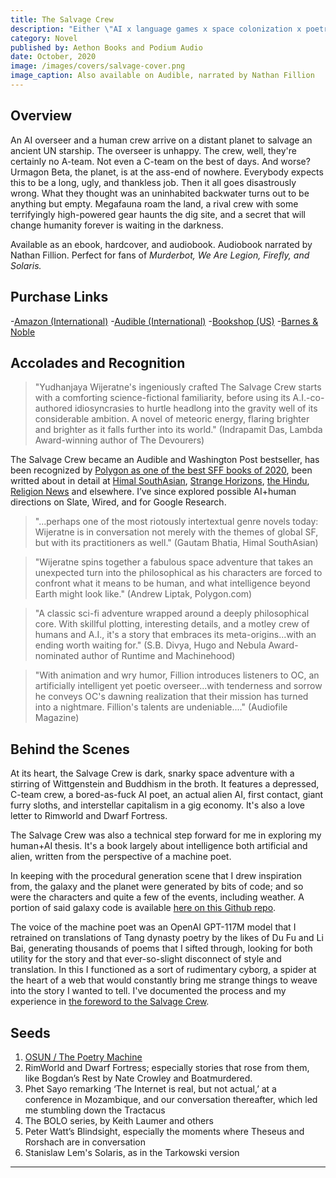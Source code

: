 ```yaml
---
title: The Salvage Crew
description: "Either \"AI x language games x space colonization x poetry x Buddhism\" or: \"A C-team lands on a backwater planet on one of the shittiest salvage jobs anyone could take on, and discovers that we're not alone in the universe.\""
category: Novel
published by: Aethon Books and Podium Audio
date: October, 2020
image: /images/covers/salvage-cover.png
image_caption: Also available on Audible, narrated by Nathan Fillion
---
```



## Overview

An AI overseer and a human crew arrive on a distant planet to salvage an ancient UN starship. The overseer is unhappy. The crew, well, they're certainly no A-team. Not even a C-team on the best of days. And worse? Urmagon Beta, the planet, is at the ass-end of nowhere. Everybody expects this to be a long, ugly, and thankless job. Then it all goes disastrously wrong. What they thought was an uninhabited backwater turns out to be anything but empty. Megafauna roam the land, a rival crew with some terrifyingly high-powered gear haunts the dig site, and a secret that will change humanity forever is waiting in the darkness. 

Available as an ebook, hardcover, and audiobook. Audiobook narrated by Nathan Fillion. Perfect for fans of *Murderbot, We Are Legion, Firefly, and Solaris.*

## Purchase Links

-[Amazon (International)](https://www.amazon.com/Salvage-Crew-Yudhanjaya-Wijeratne-ebook/dp/B08J977YVQ)
-[Audible  (International)](https://www.audible.com/pd/The-Salvage-Crew-Audiobook/1774246775)
-[Bookshop (US)](https://bookshop.org/p/books/the-salvage-crew-yudhanjaya-wijeratne/15595876)
-[Barnes & Noble](https://www.barnesandnoble.com/w/the-salvage-crew-yudhanjaya-wijeratne/1137995807)


## Accolades and Recognition

>  "Yudhanjaya Wijeratne's ingeniously crafted The Salvage Crew starts with a comforting science-fictional familiarity, before using its A.I.-co-authored idiosyncrasies to hurtle headlong into the gravity well of its considerable ambition. A novel of meteoric energy, flaring brighter and brighter as it falls further into its world." (Indrapamit Das, Lambda Award-winning author of The Devourers)

The Salvage Crew became an Audible and Washington Post bestseller, has been recognized by [Polygon as one of the best SFF books of 2020](https://www.polygon.com/22220762/best-books-2020-sci-fi-fantasy), been writted about in detail at [Himal SouthAsian](https://www.himalmag.com/contemporary-speculative-fiction-fantasy-sri-lanka/), [Strange Horizons]((http://strangehorizons.com/non-fiction/the-salvage-crew-by-yudhanjaya-wijeratne/)), [the Hindu](https://www.thehindu.com/books/let-there-be-urmagon-beta-jaideep-unudurti-reviews-the-salvage-crew-by-yudhanjaya-wijeratne/article34168113.ece), [Religion News](https://religionnews.com/2021/02/17/the-salvage-crew-buddhist-artificial-intelligence-yudhanjaya-wijeratne-audibi-poetry/) and elsewhere. I’ve since explored possible AI+human directions on Slate, Wired, and for Google Research.

> "...perhaps one of the most riotously intertextual genre novels today: Wijeratne is in conversation not merely with the themes of global SF, but with its practitioners as well." (Gautam Bhatia, Himal SouthAsian)

> "Wijeratne spins together a fabulous space adventure that takes an unexpected turn into the philosophical as his characters are forced to confront what it means to be human, and what intelligence beyond Earth might look like." (Andrew Liptak, Polygon.com)

> "A classic sci-fi adventure wrapped around a deeply philosophical core. With skillful plotting, interesting details, and a motley crew of humans and A.I., it's a story that embraces its meta-origins...with an ending worth waiting for." (S.B. Divya, Hugo and Nebula Award-nominated author of Runtime and Machinehood)

> "With animation and wry humor, Fillion introduces listeners to OC, an artificially intelligent yet poetic overseer...with tenderness and sorrow he conveys OC's dawning realization that their mission has turned into a nightmare. Fillion's talents are undeniable...." (Audiofile Magazine)

## Behind the Scenes

At its heart, the Salvage Crew is dark, snarky space adventure with a stirring of Wittgenstein and Buddhism in the broth. It features a depressed, C-team crew, a bored-as-fuck AI poet, an actual alien AI, first contact, giant furry sloths, and interstellar capitalism in a gig economy. It's also a love letter to Rimworld and Dwarf Fortress. 

The Salvage Crew was also a technical step forward for me in exploring my human+AI thesis. It's a book largely about intelligence both artificial and alien, written from the perspective of a machine poet. 

In keeping with the procedural generation scene that I drew inspiration from, the galaxy and the planet were generated by bits of code; and so were the characters and quite a few of the events, including weather. A portion of said galaxy code is available [here on this Github repo](https://github.com/yudhanjaya/GalaxyGen). 

The voice of the machine poet was an OpenAI GPT-117M model that I retrained on translations of Tang dynasty poetry by the likes of Du Fu and Li Bai, generating thousands of poems that I sifted through, looking for both utility for the story and that ever-so-slight disconnect of style and translation. In this I functioned as a sort of rudimentary cyborg, a spider at the heart of a web that would constantly bring me strange things to weave into the story I wanted to tell.  I've documented the process and my experience in [the foreword to the Salvage Crew](/note/2020-10-foreword-to-the-salvage-crew).


## Seeds

1. [OSUN / The Poetry Machine](/project/2019-04-osun)
2. RimWorld and Dwarf Fortress; especially stories that rose from them, like Bogdan’s Rest by Nate Crowley and Boatmurdered.
3. Phet Sayo remarking ‘The Internet is real, but not actual,’ at a conference in Mozambique, and our conversation thereafter, which led me stumbling down the Tractacus
4. The BOLO series, by Keith Laumer and others
5. Peter Watt’s Blindsight, especially the moments where Theseus and Rorshach are in conversation
6. Stanislaw Lem's Solaris, as in the Tarkowski version 



***

